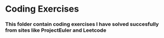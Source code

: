 # Coding Exercises

### This folder contain coding exercises I have solved succesfully from sites like ProjectEuler and Leetcode
